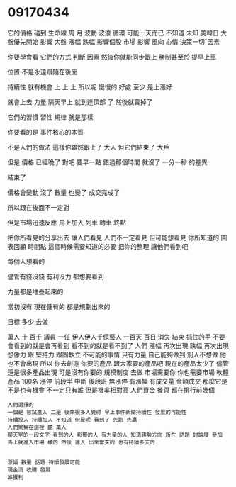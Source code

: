 # 09170434
它的價格 碰到 生命線 周 月
波動 波浪 循環
可能一天而已
不知道
未知
美韓日
大盤優先開始 
影響
大盤 漲幅 跌幅 影響個股
市場 影響 風向
心情 
決策一切ˇ因素

你要學會看
它們的方式 判斷
因素
然後你就能同步跟上
勝制甚至於 提早上車

位置
不是永遠跟隨在後面

持續性
就有機會
上 上 上
所以呢 慢慢的
好處 至少 是上漲好

就會上去 力量
隔天早上 就到達頂部 了
然後就賣掉了

它們的習慣
習性 規律
就是那樣

你要看的是 事件核心的本質

不是人們的做法
這樣你雖然跟上了
大人 但它們結束了 大戶

但是 價格 已經晚了
對吧
要早一點
錯過那個時間 就沒了
一分一秒 的差異

結束了

價格會變動
沒了
數量 也變了
成交完成了

所以跟在後面不一定對

但是市場迅速反應
馬上加入 列車 轉車 終點

把你所看見的分享出去
讓人們看見
 人們不一定看見
 但可能想看見 你所知道的
 圖表回顧
 時間點 這個時候需要知道的必要
 把你的整理 讓他們看到吧

 每個人想看的

 儘管有錢沒錢 有利沒力 都想要看到

 力量都是堆疊起來的

 當初沒有 現在傭有的 都是規劃出來的

 目標 多少
 去做

 萬人 十 百千 議員 一任 伊人伊人千億藝人
一百天
 百日
 消失 
  結束
   抓住的手
   不要
會看到的就是會再看到
看不到的就是看不到了
人們
漲幅 再次出現 跌幅 再次出現
想像力 跟 堅持力 跟固執立
不可能的事情
只有力量
 自己能夠做到 別人不想做 他也不會出現
 所以 你去創造 你要的產品 跟大家要的產品吧
 現在的產品太少了
  儘管 還是很多產品出現 可是沒有你要的
  規模制度
  去做 市場需要你
  你也需要市場
  軟體產品
   100名 漲停
   前段半 中斷 後段班
   無漲停 有漲幅 有成交量
    金額成交 那麼它是不是也有機會
    不一定只有誰
    但是機率相對高
    人們資金 餐與 都在排行前幾個

    人們選擇的
    一個是 嘗試進入 二是 後來很多人覺得 早上事件新聞持續性 發展的可能性
    持續投入 持續加入 不知道 但是呢 看到了 先跑 先贏
    人們聚集在這裡 聽 萬人
    聊天室的一段文字 看到的人 影響的人 有力量的人 知道趨勢方向 所在 話題 討論度 參加
    馬上就進入市場 標的 然後 進入 出來當天的 也有持續多天的


    漲幅 數量 話題 持續發展可能
    現金流 收購 發展
    誰獲利
    

